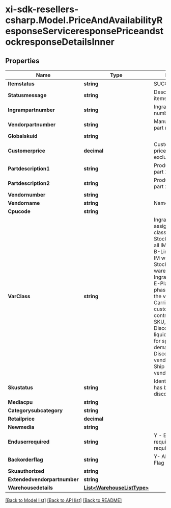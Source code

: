 # xi-sdk-resellers-csharp.Model.PriceAndAvailabilityResponseServiceresponsePriceandstockresponseDetailsInner

## Properties

Name | Type | Description | Notes
------------ | ------------- | ------------- | -------------
**Itemstatus** | **string** | SUCCESS or FAILED | [optional] 
**Statusmessage** | **string** | Description of itemstatus | [optional] 
**Ingrampartnumber** | **string** | Ingram Micro part number | [optional] 
**Vendorpartnumber** | **string** | Manufacturer/Vendor part number | [optional] 
**Globalskuid** | **string** |  | [optional] 
**Customerprice** | **decimal** | Customer specific price for the product, excluding taxes | [optional] 
**Partdescription1** | **string** | Product description part 1 | [optional] 
**Partdescription2** | **string** | Product description part 2 | [optional] 
**Vendornumber** | **string** |  | [optional] 
**Vendorname** | **string** | Name of the vendor | [optional] 
**Cpucode** | **string** |  | [optional] 
**VarClass** | **string** | Ingram Micro assigned product classification -  A-Stocked product in all IM warehouses, B-Limited stock in IM warehouses, C-Stocked in fewer wareshouses, D-Ingram discontinued, E-Planned to be phased out as per the vendor, F-Carried for specific customer as per the contract, N-New SKU, O-Discontinued to be liquidated, S-Order for specialized demand, V-Discontinued by vendor, X-Direct Ship products from vendor | [optional] 
**Skustatus** | **string** | Identifies if the SKU has been discontinued. | [optional] 
**Mediacpu** | **string** |  | [optional] 
**Categorysubcategory** | **string** |  | [optional] 
**Retailprice** | **decimal** |  | [optional] 
**Newmedia** | **string** |  | [optional] 
**Enduserrequired** | **string** | Y - End user required N - Not required End user | [optional] 
**Backorderflag** | **string** | Y- Allow Backorder Flag N- Not allowed | [optional] 
**Skuauthorized** | **string** |  | [optional] 
**Extendedvendorpartnumber** | **string** |  | [optional] 
**Warehousedetails** | [**List&lt;WarehouseListType&gt;**](WarehouseListType.md) |  | [optional] 

[[Back to Model list]](../README.md#documentation-for-models) [[Back to API list]](../README.md#documentation-for-api-endpoints) [[Back to README]](../README.md)

